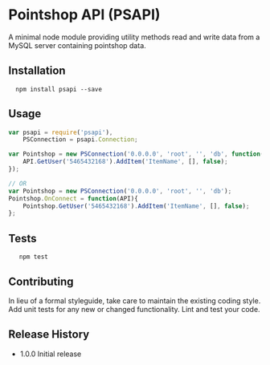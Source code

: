 Pointshop API (PSAPI)
=========

A minimal node module providing utility methods read and write data from a MySQL server containing pointshop data.


## Installation

```shell
  npm install psapi --save
```

## Usage

```js
var psapi = require('psapi'),
    PSConnection = psapi.Connection;

var Pointshop = new PSConnection('0.0.0.0', 'root', '', 'db', function( API ){
	API.GetUser('5465432168').AddItem('ItemName', [], false);
});

// OR
var Pointshop = new PSConnection('0.0.0.0', 'root', '', 'db');
Pointshop.OnConnect = function(API){
	Pointshop.GetUser('5465432168').AddItem('ItemName', [], false);
};

```

## Tests

```shell
   npm test
```

## Contributing

In lieu of a formal styleguide, take care to maintain the existing coding style.
Add unit tests for any new or changed functionality. Lint and test your code.

## Release History

* 1.0.0 Initial release